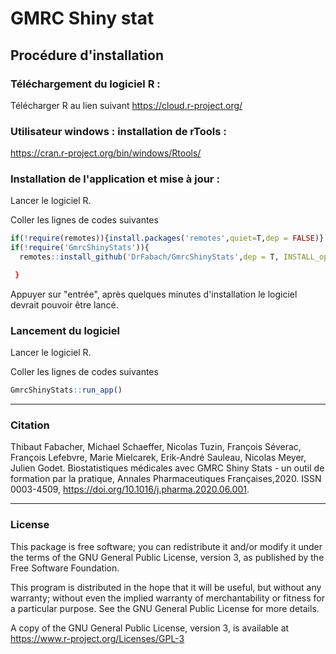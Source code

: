 # GMRC Shiny stat

## Procédure d'installation

### Téléchargement du logiciel R :

Télécharger R au lien suivant https://cloud.r-project.org/

### Utilisateur windows : installation de rTools :

https://cran.r-project.org/bin/windows/Rtools/

### Installation de l'application et mise à jour :

Lancer le logiciel R.

Coller les lignes de codes suivantes 
```r
if(!require(remotes)){install.packages('remotes',quiet=T,dep = FALSE)}
if(!require('GmrcShinyStats')){
  remotes::install_github('DrFabach/GmrcShinyStats',dep = T, INSTALL_opts = c('--no-lock'))  }

 }
```
Appuyer sur "entrée", après quelques minutes d'installation le logiciel devrait pouvoir être lancé.

### Lancement du logiciel 

Lancer le logiciel R.

Coller les lignes de codes suivantes 
```r
GmrcShinyStats::run_app()
```


---
### Citation

Thibaut Fabacher, Michael Schaeffer, Nicolas Tuzin, François Séverac, François Lefebvre, Marie Mielcarek, Erik-André Sauleau, Nicolas Meyer, Julien Godet. Biostatistiques médicales avec GMRC Shiny Stats - un outil de formation par la pratique, Annales Pharmaceutiques Françaises,2020.
ISSN 0003-4509, https://doi.org/10.1016/j.pharma.2020.06.001.

---
### License

This package is free software; you can redistribute it and/or modify it
under the terms of the GNU General Public License, version 3, as
published by the Free Software Foundation.

This program is distributed in the hope that it will be useful, but
without any warranty; without even the implied warranty of
merchantability or fitness for a particular purpose.  See the GNU
General Public License for more details.

A copy of the GNU General Public License, version 3, is available at
<https://www.r-project.org/Licenses/GPL-3>

